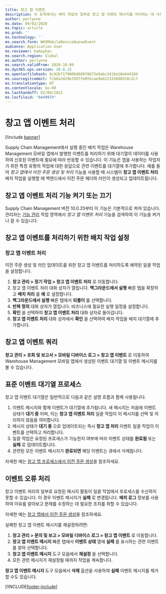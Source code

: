 ```yaml
---
title: 창고 앱 이벤트
description: 이 토픽에서는 배치 작업의 일부로 창고 앱 이벤트 메시지를 처리하는 데 사용되는 창고 앱 이벤트 처리에 대해 설명합니다.
author: perlynne
ms.date: 09/02/2020
ms.topic: article
ms.prod: ''
ms.technology: ''
ms.search.form: WHSMobileDeviceQueueEvent
audience: Application User
ms.reviewer: kamaybac
ms.search.region: Global
ms.author: perlynne
ms.search.validFrom: 2020-10-09
ms.dyn365.ops.version: 10.0.15
ms.openlocfilehash: 8c92bf179006d668f8673e9abc3419a10e644184
ms.sourcegitcommit: fcb8a3419e3597fe855cae9eb21333698518c2c7
ms.translationtype: HT
ms.contentlocale: ko-KR
ms.lasthandoff: 02/09/2022
ms.locfileid: "8449974"
---
```

# <a name="warehouse-app-event-processing"></a>창고 앱 이벤트 처리

[!include [banner](../includes/banner.md)]

Supply Chain Management에서 실행 중인 배치 작업은 Warehouse Management 모바일 앱에서 발행한 이벤트를 처리하기 위해 대기열의 데이터를 사용하여 신호된 이벤트에 필요에 따라 반응할 수 있습니다. 이 기능은 앱을 사용하는 작업자가 취한 특정 유형의 작업에 대한 응답으로 관련 이벤트를 대기열에 추가합니다. 예를 들어 *창고 앱에서 이전 주문 생성 및 처리* 기능을 사용할 때 시스템이 **창고 앱 이벤트 처리** 배치 작업을 실행할 때 백엔드에서 이전 주문 헤더와 라인이 생성되고 업데이트됩니다.

## <a name="turn-the-process-warehouse-app-events-feature-on-or-off"></a>창고 앱 이벤트 처리 기능 켜기 또는 끄기

Supply Chain Management 버전 10.0.25부터 이 기능은 기본적으로 켜져 있습니다. 관리자는 [기능 관리](../../fin-ops-core/fin-ops/get-started/feature-management/feature-management-overview.md) 작업 영역에서 *창고 앱 이벤트 처리* 기능을 검색하여 이 기능을 켜거나 끌 수 있습니다.

## <a name="set-up-a-batch-job-to-process-warehouse-app-events"></a>창고 앱 이벤트를 처리하기 위한 배치 작업 설정

### <a name="process-warehouse-app-events"></a>창고 앱 이벤트 처리

이전 주문 생성 및 라인 업데이트를 위한 창고 앱 이벤트를 처리하도록 예약된 일괄 작업을 설정합니다.

1. **창고 관리 \> 정기 작업 \> 창고 앱 이벤트 처리** 로 이동합니다.
1. 창고 앱 이벤트 처리 대화 상자가 열립니다. **백그라운드에서 실행** 빠른 탭을 확장하고 **배치 처리** 를 **예** 로 설정합니다.
1. **백그라운드에서 실행** 빠른 탭에서 **되풀이** 를 선택합니다.
1. **반복 정의** 대화 상자가 열립니다. 비즈니스에 필요한 실행 일정을 설정합니다.
1. **확인** 을 선택하여 **창고 앱 이벤트 처리** 대화 상자로 돌아갑니다.
1. **창고 앱 이벤트 처리** 대화 상자에서 **확인** 을 선택하여 배치 작업을 배치 대기열에 추가합니다.

## <a name="query-warehouse-app-events"></a>창고 앱 이벤트 쿼리

**창고 관리 \> 조회 및 보고서 \> 모바일 디바이스 로그 \> 창고 앱 이벤트** 로 이동하여 Warehouse Management 모바일 앱에서 생성된 이벤트 대기열 및 이벤트 메시지를 볼 수 있습니다.

## <a name="the-standard-event-queue-process"></a>표준 이벤트 대기열 프로세스

창고 앱 이벤트 대기열은 일반적으로 다음과 같은 설명 흐름과 함께 사용됩니다.

1. 이벤트 메시지와 함께 이벤트가 대기열에 추가됩니다. 새 메시지는 처음에 이벤트 상태가 **대기 중** 이며, 이는 **창고 앱 이벤트 처리** 일괄 작업이 이 메시지를 선택 및 처리하지 않음을 의미합니다.
1. 메시지 상태가 **대기 중** 으로 업데이트되는 즉시 **창고 앱 처리** 이벤트 일괄 작업이 이벤트를 선택하고 처리합니다.
1. 일괄 작업은 요청된 프로세스가 가능한지 여부에 따라 이벤트 상태를 **완료됨** 또는 **실패** 로 업데이트합니다.
1. 관련된 모든 이벤트 메시지가 **완료되면** 해당 이벤트는 큐에서 삭제됩니다.

 자세한 예는 [창고 앱 프로세스에서 이전 주문 생성](create-transfer-order-from-warehouse-app.md)을 참조하세요.

## <a name="handle-event-errors"></a>이벤트 오류 처리

창고 이벤트 처리의 일부로 요청된 메시지 활동이 일괄 작업에서 프로세스를 수신하지 못할 수 있습니다. 이 경우 이벤트 메시지가 **실패** 로 변경됩니다. **배치 로그** 정보를 사용하여 이유를 알아보고 문제를 수정하는 데 필요한 조치를 취할 수 있습니다.

자세한 예는 [창고 앱에서 이전 주문 생성](create-transfer-order-from-warehouse-app.md)을 참조하세요.

실패한 창고 앱 이벤트 메시지를 재설정하려면:

1. **창고 관리 \> 문의 및 보고 \> 모바일 디바이스 로그 \> 창고 앱 이벤트** 로 이동합니다.
1. **창고 앱 이벤트 메시지** 빠른 탭에서 **이벤트 상태** 열에 **실패** 를 표시하는 관련 이벤트를 찾아 선택합니다.
1. **창고 앱 이벤트 메시지** 도구 모음에서 **재설정** 을 선택합니다.
1. 모든 관련 메시지가 재설정될 때까지 작업을 계속합니다.

**창고 앱 이벤트 메시지** 도구 모음에서 **삭제** 옵션을 사용하여 **실패** 이벤트 메시지를 제거할 수도 있습니다.


[!INCLUDE[footer-include](../../includes/footer-banner.md)]